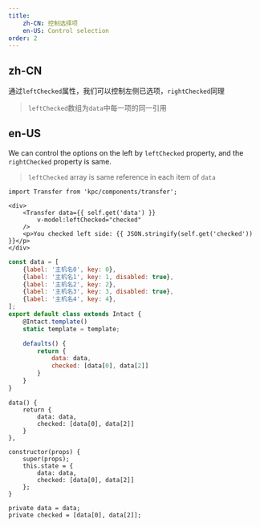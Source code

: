 ```yaml
---
title: 
    zh-CN: 控制选择项
    en-US: Control selection
order: 2
---
```


## zh-CN

通过`leftChecked`属性，我们可以控制左侧已选项，`rightChecked`同理

> `leftChecked`数组为`data`中每一项的同一引用

## en-US

We can control the options on the left by `leftChecked` property, and the `rightChecked` property is same.

> `leftChecked` array is same reference in each item of `data`

```vdt
import Transfer from 'kpc/components/transfer';

<div>
    <Transfer data={{ self.get('data') }} 
        v-model:leftChecked="checked"
    />
    <p>You checked left side: {{ JSON.stringify(self.get('checked')) }}</p>
</div>
```

```js
const data = [
    {label: '主机名0', key: 0},
    {label: '主机名1', key: 1, disabled: true},
    {label: '主机名2', key: 2},
    {label: '主机名3', key: 3, disabled: true},
    {label: '主机名4', key: 4},
];
export default class extends Intact {
    @Intact.template()
    static template = template;

    defaults() {
        return {
            data: data,
            checked: [data[0], data[2]]
        }
    }
}
```

```vue-data
data() {
    return {
        data: data,
        checked: [data[0], data[2]]
    }
},
```

```react-methods
constructor(props) {
    super(props);
    this.state = {
        data: data,
        checked: [data[0], data[2]]
    };
}
```

```angular-properties
private data = data;
private checked = [data[0], data[2]];
```

